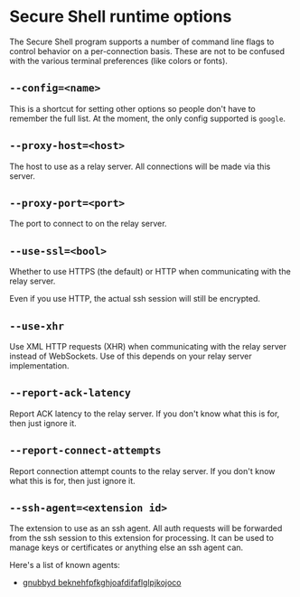 # Secure Shell runtime options

The Secure Shell program supports a number of command line flags to control
behavior on a per-connection basis.  These are not to be confused with the
various terminal preferences (like colors or fonts).

## `--config=<name>`

This is a shortcut for setting other options so people don't have to remember
the full list.  At the moment, the only config supported is `google`.

## `--proxy-host=<host>`

The host to use as a relay server.  All connections will be made via this
server.

## `--proxy-port=<port>`

The port to connect to on the relay server.

## `--use-ssl=<bool>`

Whether to use HTTPS (the default) or HTTP when communicating with the relay
server.

Even if you use HTTP, the actual ssh session will still be encrypted.

## `--use-xhr`

Use XML HTTP requests (XHR) when communicating with the relay server instead of
WebSockets.  Use of this depends on your relay server implementation.

## `--report-ack-latency`

Report ACK latency to the relay server.
If you don't know what this is for, then just ignore it.

## `--report-connect-attempts`

Report connection attempt counts to the relay server.
If you don't know what this is for, then just ignore it.

## `--ssh-agent=<extension id>`

The extension to use as an ssh agent.  All auth requests will be forwarded
from the ssh session to this extension for processing.  It can be used to
manage keys or certificates or anything else an ssh agent can.

Here's a list of known agents:

* [gnubbyd beknehfpfkghjoafdifaflglpjkojoco](https://chrome.google.com/webstore/detail/beknehfpfkghjoafdifaflglpjkojoco)
